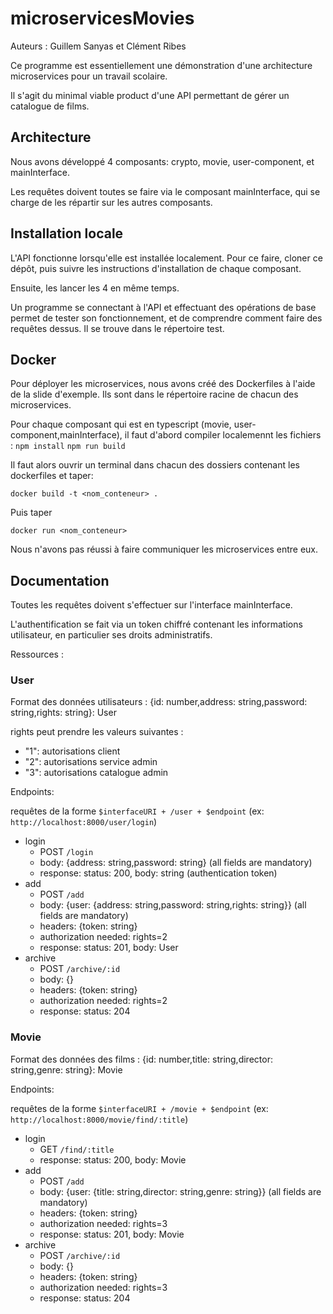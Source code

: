 # microservicesMovies

Auteurs : Guillem Sanyas et Clément Ribes

Ce programme est essentiellement une démonstration d'une architecture microservices pour un travail scolaire.

Il s'agit du minimal viable product d'une API permettant de gérer un catalogue de films.

## Architecture

Nous avons développé 4 composants: crypto, movie, user-component, et mainInterface.

Les requêtes doivent toutes se faire via le composant mainInterface, qui se charge de les répartir sur les autres composants.

## Installation locale

L'API fonctionne lorsqu'elle est installée localement. Pour ce faire, cloner ce dépôt, puis suivre les instructions d'installation de chaque composant.

Ensuite, les lancer les 4 en même temps.

Un programme se connectant à l'API et effectuant des opérations de base permet de tester son fonctionnement, et de comprendre comment faire des requêtes dessus. Il se trouve dans le répertoire test.

## Docker

Pour déployer les microservices, nous avons créé des Dockerfiles à l'aide de la slide d'exemple. Ils sont dans le répertoire racine de chacun des microservices.

Pour chaque composant qui est en typescript (movie, user-component,mainInterface), il faut d'abord compiler localemennt les fichiers :
`npm install`
`npm run build`

Il faut alors ouvrir un terminal dans chacun des dossiers contenant les dockerfiles et taper:

`docker build -t <nom_conteneur> .`

Puis taper

`docker run <nom_conteneur>`

Nous n'avons pas réussi à faire communiquer les microservices entre eux.

## Documentation

Toutes les requêtes doivent s'effectuer sur l'interface mainInterface.

L'authentification se fait via un token chiffré contenant les informations utilisateur, en particulier ses droits administratifs.

Ressources :

### User

Format des données utilisateurs : {id: number,address: string,password: string,rights: string}: User

rights peut prendre les valeurs suivantes :

- "1": autorisations client
- "2": autorisations service admin
- "3": autorisations catalogue admin

Endpoints:

requêtes de la forme `$interfaceURI + /user + $endpoint` (ex: `http://localhost:8000/user/login`)

- login
  - POST `/login`
  - body: {address: string,password: string} (all fields are mandatory)
  - response: status: 200, body: string (authentication token)
- add
  - POST `/add`
  - body: {user: {address: string,password: string,rights: string}} (all fields are mandatory)
  - headers: {token: string}
  - authorization needed: rights=2
  - response: status: 201, body: User
- archive
  - POST `/archive/:id`
  - body: {}
  - headers: {token: string}
  - authorization needed: rights=2
  - response: status: 204

### Movie

Format des données des films : {id: number,title: string,director: string,genre: string}: Movie

Endpoints:

requêtes de la forme `$interfaceURI + /movie + $endpoint` (ex: `http://localhost:8000/movie/find/:title`)

- login
  - GET `/find/:title`
  - response: status: 200, body: Movie
- add
  - POST `/add`
  - body: {user: {title: string,director: string,genre: string}} (all fields are mandatory)
  - headers: {token: string}
  - authorization needed: rights=3
  - response: status: 201, body: Movie
- archive
  - POST `/archive/:id`
  - body: {}
  - headers: {token: string}
  - authorization needed: rights=3
  - response: status: 204
